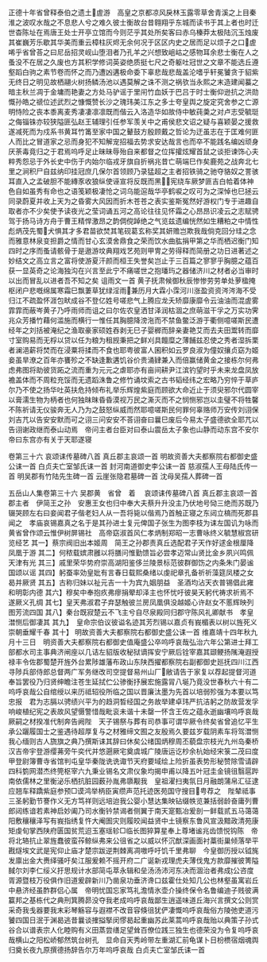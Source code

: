 <!-- { "loadSidebar": true } -->
正德十年省曾释泰伯之遗土&#63140;虗游　高皇之京都凉风戾林玉露零草舍青溪之上目秦淮之波叹水哉之不息悲人兮之难久彼士衡故台昔翱翔乎东城而读书于其上者也时迁世杳陈址在焉唐王处士开亭立馆而今则茫乎其处所矣客曰赤乌榛莽太极陆沉玉烛废其崔巍芳乐歇其华美而重云樟柱灰烬无余何况于区区内史之居而足以烦子之口&#63140;虗唏乎省曾荅之曰尼岳招灵岘山堕泪者乃孔羊之兴想致岨岵之感物耳余悲士衡在人之蚤没不在居之久废也方其积学修词英姿绝质挺七尺之奇躯吐冠世之文章不能选丘遵壑蹈白驹之素节卷而怀之而乃遭凶遘极命委下辜悲哉悲哉盖沦嗜乎轩冕饕贪于貂紫无终日之明见故栖翮火树扬鳞汤池以遇莫解之诛不测之祸欤当永熙之末造建闻蟇之暗主秋兰凋于金墉而艳妻之方处马驴谣于里闬竹血妖于巴吕于时士衡仰逊抗之洪勋慨孙皓之禠位述武烈之慷慨赞长沙之瑰玮美江东之多士夸皇舆之旋定究舍参之亡源明恃险之丧本黍离麦秀凄凄凛凛既而偕云入洛造华如故侍中敏莼羮之对卢志受毓珽之侮锱铢亦较狭隘匪弘赵王辅理引任参军羡关中之甫侯悲文诏之疑与喜颖晏之援救遂减死而为戍系书黄耳竹筩至家中国之鼙鼓方殷顾戴之哲论为迂虽志在于匡难何匪人而比之冒道家之忌而身犯不知解宠招福去势求安达哉言也而卒不能践名编凶顽身厌荼毒竟归之于君焉呜呼足止昧昧辱殆自来都督之位挥攉炫耀首鼠之谈拒谏饰心夫粹秀怨忌于外长史中伤于内始尔临戎牙旗自折祸兆昔亡萌端巳作矣鹿苑之战奔北七里之涧积尸自兹纳印挂冠庶几保尔首领顾乃录猛超之主者招铁骑之驰夺貉奴之詈骇耳直入之孟破胆不能縳豕收狼纵使诬宣将反既而黑&#62699;&#63140;宪绕车厥梦匪吉白帢着体神色自如虽秀有命也之语笺颖极凄怆之词乌能逭哉华亭鹤唳之叹可为之深悼也巳拯云同录蔚夏并收上天为之昏雾大风因而折木苍苍之表实鉴斯冤然好游权门专于进趣自取者亦不少矣使予读夜光之莹词诵五河之高论往往见怀霜之心昂昂识凌云之志赋骋驾于扬马诗方舟于曹王精悍激昂之韵倜傥踔绝之气览兹遗编恍然如生糟粕之中情性彪炳茂先蜀&#63140;犬惧其才多君苗欲焚其笔砚葛玄称奖其妍赡岂欺我哉倘克回分珪之念而雅意林泉变担爵之情而甘心玄漠舍鼎食之荣而饮水曲肱捐甲第之华而栖迟衡门知四时之序而蚤请骸骨于是遨游坟典翔戏艺苑则甲冑之劳得释而简册之功日进著述之妙结文之高立言之富将使游夏汗颜而桓王失誉矣岂止于三百篇之寥寥乎胸臆之蕴百获一显英奇之论海独沟在兴言至此宁不痛嗟世之抱璠玙之器储济川之材者必当审时以出而冒乱以进者吾不知之矣
诅雨文一首
黄子抚肃候御秋辰惨惨劳劳单处萝楹掩枢闭户悲嘅绵属寒霜巳飘萋草犹绿淫雨&#63139;兼历月大霖小霂河川涨盈资资涔涔海不受归江不疏盈怀涯包畎成谷不登亿姓号嗟悲气上腾应龙夭矫靡康靡令云油油而混虗雾霏霏而蔽岑黄子乃呼雨师而诅之曰尔佐农皇洒甘泽润枯涸之庶萌滋干孚之万实功霁兆众芳播竹藉何滥施而横行一惟任其胸臆降滂沲而不禁鱼鳖泛游于衢侧噫嗟斯民遭经年之刘括被淹纪之渔取豪家硕姓吞剥无巳子婴稺而辞亲妻艳艾而去夫田鬻转而靡寸室购易而无桴以贷以任为粮为租觊秉把之鲜刈具饘糜之薄餔兹忍使之秀者湿拆栗者澜浥薪将焚而在浸粟将揉而不食也耶粤彼富人囷积如云罗良淑为僮奴攘贞窈为姬妾虽旱潦之百年亦饔殄之不缺逢歉遘饥谷价贵涌肄兼入而倍赢储黄金之接栋尔何弗虑弗图将助彼货跖之流而重为元元之虐耶亦有亩间耕尹江滨钓望时乎未来龙盘凤放襜盖体而不周粒充馁而无遗蹈洙鲁之修竹诵坟索之古书韬经纬之宏略乃穷悴于草庐尔乃不使之扬华吐英扶危持倾布礼举乐辉煌紫庭而顾欲大命近止于须臾邪尔代圆宰以膏濡生物为柄者也何独昩昩昏昏漠视万民之澌灭而不之悯恻邪岂以圭璧不将牲馨不陈祈请无仪骏奔无人乃为之鼓怒纵威而然耶噫嗟斯民何罪何辜赂师万安传刘诩保刘吉芁以告安安默而可之诩三问安安不荅诩奋曰曩巳废后今易太子盛德欲全耶芁以告诩谢政继而泰山动焉　帝问主者台臣对曰泰山震岳太子象也山静而动东宫不安尔　帝曰东宫亦有关于天耶遂寝

卷第三十六
哀颂诔传墓碑八首 
真丘郡主哀颂一首
明故资善大夫都察院右都御史盛公诔一首
白贞夫亡室邹氏诔一首
封河南道御史李公诔一首
慈淑孺人王母陆氏传一首
明吴郡有竹陆先生碑一首
云崖张隐君墓碑一首
沈母吴孺人葬碑一首

五岳山人集卷第三十六 吴郡黄　省曾　着 　哀颂诔传墓碑八首
真丘郡主哀颂一首
郡主者　伊简王之孙　安惠王女也归中奉大夫蔡升升没主乃伏地号恸三绝而苏既乃辍哭顾左右曰妾闻君子偕老妇人从一吾将毙以偕焉乃首触正寝之东闼立槁而死郡县闻之　孝庙哀锡嘉真之名于是其孙进士复元俾国子张生为图李枝为诔左国讥为咏而黄省曾作颂云惟伊树屏锡社　高帝窈淑首风仁孝炳制郑昭一志曹咏终义毓慧椒宫研览经艺 其一】蔡宗阀旧出本姬周　简王之孙郡责真丘选配君子天作好逑金根厘降凤凰于游 其二】何秾载嫔肃雝以将膳问惟勤馈旨必尝孝迈常山贤比金乡夙兴鸣佩天津有光  其三】戚里荣华势府崇高湖阳鉴侈兰陵景标范彼群御饬之内条朱门晏谧国颂以谣  其四】躬蚕率効皇妣有言春日载熙桑绪以虔祀章孔备祈祈藻筵凤楼之女曷并厥贤  其五】古称归妹以祉元吉一十为宾九姻朋益　圣酒均沾天衣普锡倡此雍和明彰内德  其六】穆矣中奉抱疚弗瘳捐翚却泽主也怀忧吁彼昊天躬代祷求祈焉不遂厥义孔绸  其七】皇天弗淑君子弃瑟触彼兰房凤凰俱没越姬心许赵女不慝辉映列图芳流四国  其八】秦台既寂楚云不飞主兮自尽泉殿同归郡守陈风礼卿献书　孝皇澘恻后御凄其 其九】　皇命宗伯议彼谥名迹其芳烈锡以嘉贞有峩楣表以树以旌死义崇朝垂耀千春 其十】
明故资善大夫都察院右都御史盛公诔一首
维嘉靖十四年秋九月十三日　明资善大夫都察院右都御史值庵盛公卒呜呼哀哉弘治六年公第进士拜工部都水司主事典济闸座以几诘左貂版收秘狱谪挥安宁厥后铨宰嘉其颋鲠扬隲淹遐授禄丰令佐郡蜀楚开旌外台累陟雄藩布政山东陕西擢都察院右副都御史廵抚四川江西寻陟兵部侍郎总督两广军务继改司空提督易州山厂&#63141;敝请告于家复以荐起提督河道奉旨罢役乃归贤绅瞻注苍生延拭伫公骖衡抒展宏施露冐八埏乃竟没世春秋六十有二呜呼哀哉公自绾绶以来历祗轺役所临之国以晋廉汰墨为先首以培弱殄强为本要以笃忠报　君为志膈以骋绩兴平为的趋洞晳经国之务故举建卓玮严抗洁躬之防故营发孚响峻植纪宪之表故风望慑警惜哉毗衮未谐十未罄一怀含王佐之蕴永逝幽壤呜呼哀哉厥嗣之材揆准代制奔告阙陛　天子锡祭与葬有司恭事可谓华厥令终矣省曾追忆平生承公躧履国士之鉴遇待超厚复与之材雅缔文囿之友殷焉久要兹岁载阴素车将驾澘恻我心缅则古人旒旗之典乃撰斯诔其辞曰休矣公绪国炳穆周丕藐盘宗枝光九州岛秦桥汉吉帝宇登游缨茀旁午奕代并悠遡厥宅奠虞城广陵唐运讫杪余杭始经宋箓二茂曰度甲登尉簿曹寺省馆判屯皇华秦陇诜诜诹节天府要域绘上险折虽表势形秘赞除雪请辟四科箌网潜杰终筦枢宰六九秉业锡名文肃仪象均揭申甫以降五叶冠圭金镜徂翳扈跸南依儒林之里衡泌乐栖抗脏园薮孙胤弗隳觏我　皇祖濯扫夷氛日月融朗蒲帛汇征逮应翘车释蹻紫庭参预□谟鸿举柄臣寅缵声范托迹医苑国守搜目&#63140;甹荐之　陛辇祗事　三圣躬勤节謇作义无方笃祥则远培迨我公婴小慧达集映钻缀帙览兼括弱龄奋庸列曹郎闼练谙若素神启妙阖乃司水衡钤禁谒者侧翼于南天寔甄冶爰剖一鲜载贰五马蔼蔼阳敷穰穰泽写有峩指绣复忤大阉圄灾则履皎闻益贤中土镜察东鲁风宣汲黯政清苑康矩虔旬掌西陕府匮国贫荒迢玉塞瑶轸□临长图猝算星奉上尊堵谧兆齿馈悦钩陈　帝将北辂抗止翠旌蠢彼蛮莋鲸纵弗来公徂省之以威以怀沉猷深画面衬藁街巢倾落举平戡燧埃文武是宪仰止庙才楚宗跋逆荆棘离凋嗷呼吁饥千里弗聊　今皇御历授以钺旄发廪出金大赉绎骚吁矣江服爰赖不摇开府二广诞新戎理虎夫薄伐鬼方款靡摧彼箐隘馘尔刘李仁绥义扜思规计水部简屯萃永辑和垒汤汤沛河东决而涸治者弗成&#60960;公咨度胥源暨枝万役俱作旧道爰辟新川乃凿泉功垂济谗口兹霍仕处知几公也林壑虽寓岩丘中悬济经虽酢群侣心属　帝明忧国忘家笃礼澹情氷壶介操终保令名鲁编迪子贱彼满籯邦之基栋代之典刑箕腾昴没夺我老成呜呼哀哉鄙生逍遥味道丘海兴言撰文公则赏采奇我戋器要我末彩琴觞容与遐襟不改音容倏徂犹俨凄慨呜呼哀哉俗方陵弛吏道污饕四国日泯于渊曷逃昔曩谈搉搤掔闵憀曷起重幽苏此莱蒿呜呼哀哉贻以典策子孙式谷合以谱表宗人化睦购有义田蒸尝缮足望耸百僚位践三独生也德荣没为令复呜呼哀哉横山之阳松峤郁然筑台树孔　显命自天秀岭带左重湖汇前龟谋卜日枌槚宿烟魂舆归奠长夜九原撰德扬辞告尔万年呜呼哀哉
白贞夫亡室邹氏诔一首
